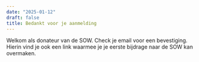 ```yaml
---
date: "2025-01-12"
draft: false
title: Bedankt voor je aanmelding
---
```


Welkom als donateur van de SOW. Check je email voor een bevestiging. Hierin vind je ook een link waarmee je je eerste bijdrage naar de SOW kan overmaken. 

